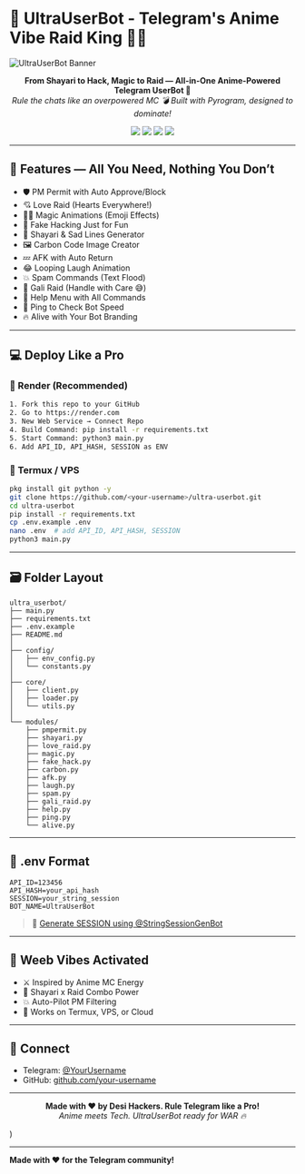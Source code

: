 # 🌸 UltraUserBot - Telegram's Anime Vibe Raid King 🤖💥

![UltraUserBot Banner](https://i.imgur.com/G1mQF9O.png)

<p align="center">
  <b>From Shayari to Hack, Magic to Raid — All-in-One Anime-Powered Telegram UserBot 💫</b><br>
  <i>Rule the chats like an overpowered MC 💣 Built with Pyrogram, designed to dominate!</i>
</p>

<p align="center">
  <img src="https://img.shields.io/github/stars/your-username/ultra-userbot?style=flat-square" />
  <img src="https://img.shields.io/github/forks/your-username/ultra-userbot?style=flat-square" />
  <img src="https://img.shields.io/github/license/your-username/ultra-userbot?style=flat-square" />
  <img src="https://img.shields.io/github/languages/top/your-username/ultra-userbot?style=flat-square" />
</p>

---

## 🧩 Features — All You Need, Nothing You Don’t

- 🛡️ PM Permit with Auto Approve/Block
- 💘 Love Raid (Hearts Everywhere!)
- 🧙‍♂️ Magic Animations (Emoji Effects)
- 🤖 Fake Hacking Just for Fun
- 🎴 Shayari & Sad Lines Generator
- 🖼️ Carbon Code Image Creator
- 💤 AFK with Auto Return
- 😂 Looping Laugh Animation
- 💥 Spam Commands (Text Flood)
- 🤬 Gali Raid (Handle with Care 😅)
- 🔧 Help Menu with All Commands
- 📶 Ping to Check Bot Speed
- 🔥 Alive with Your Bot Branding

---

## 💻 Deploy Like a Pro

### 🔷 Render (Recommended)

```bash
1. Fork this repo to your GitHub
2. Go to https://render.com
3. New Web Service → Connect Repo
4. Build Command: pip install -r requirements.txt
5. Start Command: python3 main.py
6. Add API_ID, API_HASH, SESSION as ENV
```

### 🔷 Termux / VPS

```bash
pkg install git python -y
git clone https://github.com/<your-username>/ultra-userbot.git
cd ultra-userbot
pip install -r requirements.txt
cp .env.example .env
nano .env  # add API_ID, API_HASH, SESSION
python3 main.py
```

---

## 🗃️ Folder Layout

```
ultra_userbot/
├── main.py
├── requirements.txt
├── .env.example
├── README.md
│
├── config/
│   ├── env_config.py
│   └── constants.py
│
├── core/
│   ├── client.py
│   ├── loader.py
│   └── utils.py
│
└── modules/
    ├── pmpermit.py
    ├── shayari.py
    ├── love_raid.py
    ├── magic.py
    ├── fake_hack.py
    ├── carbon.py
    ├── afk.py
    ├── laugh.py
    ├── spam.py
    ├── gali_raid.py
    ├── help.py
    ├── ping.py
    └── alive.py
```

---

## 🧪 .env Format

```
API_ID=123456
API_HASH=your_api_hash
SESSION=your_string_session
BOT_NAME=UltraUserBot
```

> 🎯 [Generate SESSION using @StringSessionGenBot](https://t.me/StringSessionGenBot)

---

## 🎌 Weeb Vibes Activated

- ⚔️ Inspired by Anime MC Energy
- 🐉 Shayari x Raid Combo Power
- 💥 Auto-Pilot PM Filtering
- 🎯 Works on Termux, VPS, or Cloud

---

## 💬 Connect

- Telegram: [@YourUsername](https://t.me/YourUsername)
- GitHub: [github.com/your-username](https://github.com/your-username)

---

<p align="center">
  <b>Made with ❤️ by Desi Hackers. Rule Telegram like a Pro!</b><br>
  <i>Anime meets Tech. UltraUserBot ready for WAR 🔥</i>
</p>
)

---

**Made with ❤️ for the Telegram community!**

